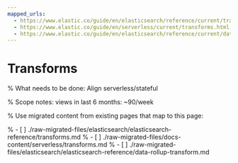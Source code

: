 ```yaml
---
mapped_urls:
  - https://www.elastic.co/guide/en/elasticsearch/reference/current/transforms.html
  - https://www.elastic.co/guide/en/serverless/current/transforms.html
  - https://www.elastic.co/guide/en/elasticsearch/reference/current/data-rollup-transform.html
---
```


# Transforms

% What needs to be done: Align serverless/stateful

% Scope notes: views in last 6 months: ~90/week

% Use migrated content from existing pages that map to this page:

% - [ ] ./raw-migrated-files/elasticsearch/elasticsearch-reference/transforms.md
% - [ ] ./raw-migrated-files/docs-content/serverless/transforms.md
% - [ ] ./raw-migrated-files/elasticsearch/elasticsearch-reference/data-rollup-transform.md